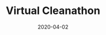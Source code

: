 ---
layout: post
title: "Virtual Cleanathon"
date: 2020-04-02
categories: ONLINE PERFORMANCE
description: Weekly reunions during quarantine to show our personal document
---